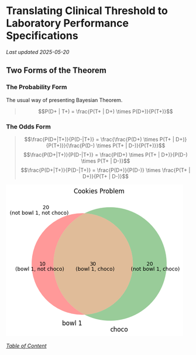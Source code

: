 # Translating Clinical Threshold to Laboratory Performance Specifications
*Last updated 2025-05-20*

## Two Forms of the Theorem
### The Probability Form
The usual way of presenting Bayesian Theorem.
>$$P(D+ | T+) = \frac{P(T+ | D+) \times P(D+)}{P(T+)}$$

### The Odds Form
>$$\frac{P(D+|T+)}{P(D-|T+)} = \frac{\frac{P(D+) \times P(T+ | D+)}{P(T+)}}{\frac{P(D-) \times P(T+ | D-)}{P(T+)}}$$
>$$\frac{P(D+|T+)}{P(D-|T+)} = \frac{P(D+) \times P(T+ | D+)}{P(D-) \times P(T+ | D-)}$$
>$$\frac{P(D+|T+)}{P(D-|T+)} = \frac{P(D+)}{P(D-)} \times \frac{P(T+ | D+)}{P(T+ | D-)}$$

![venn_cookies](images/venn_cookies.png "Venn's diagram illustrating the Cookies problem")


*[Table of Content](../../index.md)*

